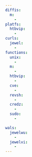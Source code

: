 ```yaml
---
diffis:
  m:
    -
platfs:
  htbvip:
    -
curls:
  jewel:
    -
functions:
  unix:
    -
  m:
    -
  htbvip:
    -
  cve:
    -
  revsh:
    -
  credz:
    -
  sudo:
    -

wals:
  jewelwu:
    -
  jewelvi:
    -
---
```

